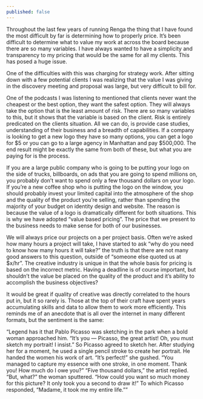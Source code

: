 ```yaml
---
published: false
---
```


Throughout  the last few years of running Renga the thing that I have found the most difficult by far is determining how to properly price. It’s been difficult to determine what to value my work at across the board because there are so many variables. I have always wanted to have a simplicity and transparency to my pricing that would be the same for all my clients. This has posed a huge issue. 

One of the difficulties with this was charging for strategy work. After sitting down with a few potential clients I was realizing that the value I was giving in the discovery meeting and proposal was large, but very difficult to bill for. 

One of the podcasts I was listening to mentioned that clients never want the cheapest or the best option, they want the safest option. They will always take the option that is the least amount of risk. There are so many variables to this, but it shows that the variable is based on the client. Risk is entirely predicated on the clients situation. All we can do, is provide case studies, understanding of their business and a breadth of capabilities. If a company is looking to get a new logo they have so many options, you can get a logo for $5 or you can go to a large agency in Manhattan and pay $500,000. The end result might be exactly the same from both of these, but what you are paying for is the process. 

If you are a large public company who is going to be putting your logo on the side of trucks, billboards, on ads that you are going to spend millions on, you probably don’t want to spend only a few thousand dollars on your logo. If you’re a new coffee shop who is putting the logo on the window, you should probably invest your limited capital into the atmosphere of the shop and the quality of the product you’re selling, rather than spending the majority of your budget on identity design and website. The reason is because the value of a logo is dramatically different for both situations. This is why we have adopted “value based pricing”. The price that we present to the business needs to make sense for both of our businesses.

We will always price our projects on a per project basis. Often we’re asked how many hours a project will take, I have started to ask “why do you need to know how many hours it will take?” the truth is that there are not many good answers to this question, outside of “someone else quoted us at $x/hr”. The creative industry is unique in that the whole basis for pricing is based on the incorrect metric. Having a deadline is of course important, but shouldn’t the value be placed on the quality of the product and it’s ability to accomplish the business objectives?

It would be great if quality of creative was directly correlated to the hours put in, but it so rarely is. Those at the top of their craft have spent years accumulating skills and data to allow them to work more efficiently.  This reminds me of an anecdote that is all over the internet in many different formats, but the sentiment is the same:

“Legend has it that Pablo Picasso was sketching in the park when a bold woman approached him.
“It’s you — Picasso, the great artist! Oh, you must sketch my portrait! I insist.”
So Picasso agreed to sketch her. After studying her for a moment, he used a single pencil stroke to create her portrait. He handed the women his work of art.
“It’s perfect!” she gushed. “You managed to capture my essence with one stroke, in one moment. Thank you! How much do I owe you?”
“Five thousand dollars,” the artist replied.
“But, what?” the woman sputtered. “How could you want so much money for this picture? It only took you a second to draw it!”
To which Picasso responded, “Madame, it took me my entire life.””

